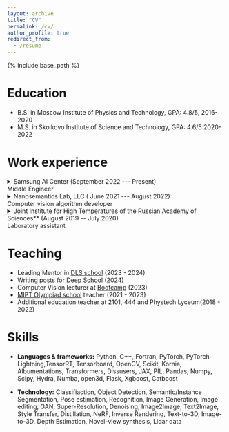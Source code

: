```yaml
---
layout: archive
title: "CV"
permalink: /cv/
author_profile: true
redirect_from:
  - /resume
---
```


{% include base_path %}

Education
======
* B.S. in Moscow Institute of Physics and Technology, GPA: 4.8/5, 2016-2020
* M.S. in Skolkovo Institute of Science and Technology, GPA: 4.6/5 2020-2022

Work experience
======
<details>
<summary> Samsung AI Center (September 2022 --- Present)
<br> Middle Engineer </summary>
<ul>
 <li>  Selfie editing based on mesh head-avatars  </li>
 <li> Generative assets, text-to-3d and image-to-3D problems </li> 
 <li> Generative pretraining for depth estimation problem </li>
</ul>
</details>
    
<details>
<summary> Nanosemantics Lab, LLC ( June 2021 --- August 2022)
<br> Computer vision algorithm developer </summary>
<ul>
 <li> Image and video segmentation task, virtual try-on </li>
 <li> 2D and 3D people keypoints estimation for photos and short videos </li>
 </ul>
</details>
 
<details>
<summary> Joint Institute for High Temperatures of the Russian Academy of Sciences** (August 2019 -- July 2020)
<br> Laboratory assistant </summary>
<ul>
 <li> Magnetic probe modeling </li>
 <li> Conducting experiments with magnetic probe in plasma to explore magnetic field properties </li> 
 <li> Data analysis </li>
  </ul>
</details>
 
Teaching
======
* Leading Mentor in [DLS school](https://dls.samcs.ru/) (2023 - 2024)
* Writing posts for [Deep School](https://deepschool.ru/) (2024)
* Computer Vision lecturer at [Bootcamp](https://ai-arrow-camp.com/) (2023)
* [MIPT Olympiad school](https://it-edu.com/mipt-school/) teacher (2021 - 2023)
* Additional education teacher at 2101, 444 and Phystech Lyceum(2018 - 2022)

  
Skills
======
* **Languages \& frameworks:** Python, C++, Fortran, PyTorch, PyTorch Lightning,TensorRT, Tensorboard, OpenCV, Scikit, Kornia, Albumentations, Transformers, Dissusers, JAX, PIL, Pandas, Numpy, Scipy, Hydra, Numba, open3d, Flask, Xgboost, Catboost

* **Technology:**  Classifiaction, Object Detection, Semantic/Instance Segmentation, Pose estimation, Recognition, Image Generation, Image editing, GAN, Super-Resolution, Denoising, Image2Image, Text2Image, Style Transfer, Distillation, NeRF, Inverse Rendering, Text-to-3D, Image-to-3D, Depth Estimation, Novel-view synthesis, Lidar data

  

